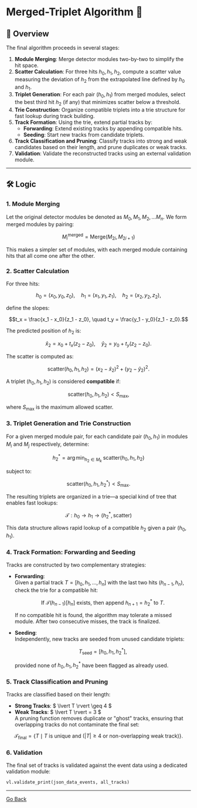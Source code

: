 # **Merged-Triplet Algorithm** 🚀

## 📌 Overview

The final algorithm proceeds in several stages:

1. **Module Merging**: Merge detector modules two-by-two to simplify the hit space.
2. **Scatter Calculation**: For three hits $h_0, h_1, h_2$, compute a scatter value measuring the deviation of $h_2$ from the extrapolated line defined by $h_0$ and $h_1$.
3. **Triplet Generation**: For each pair $(h_0, h_1)$ from merged modules, select the best third hit $h_2$ (if any) that minimizes scatter below a threshold.
4. **Trie Construction**: Organize compatible triplets into a trie structure for fast lookup during track building.
5. **Track Formation**: Using the trie, extend partial tracks by:
   - **Forwarding**: Extend existing tracks by appending compatible hits.
   - **Seeding**: Start new tracks from candidate triplets.
6. **Track Classification and Pruning**: Classify tracks into strong and weak candidates based on their length, and prune duplicates or weak tracks.
7. **Validation**: Validate the reconstructed tracks using an external validation module.

---

## 🛠 Logic

### 1. **Module Merging**

Let the original detector modules be denoted as $M_0, M_1, M_2, \dots M_n$. We form merged modules by pairing:
```math
M_i^{\text{merged}} = \text{Merge}(M_{2i}, M_{2i+1})
```
This makes a simpler set of modules, with each merged module containing hits that all come one after the other.


### 2. **Scatter Calculation**

For three hits:
```math
h_0 = (x_0, y_0, z_0), \quad h_1 = (x_1, y_1, z_1), \quad h_2 = (x_2, y_2, z_2),
```
define the slopes:
```math
t_x = \frac{x_1 - x_0}{z_1 - z_0}, \quad t_y = \frac{y_1 - y_0}{z_1 - z_0}.
```
The predicted position of $h_2$ is:
```math
\hat{x}_2 = x_0 + t_x (z_2 - z_0), \quad \hat{y}_2 = y_0 + t_y (z_2 - z_0).
```
The scatter is computed as:
```math
\text{scatter}(h_0, h_1, h_2) = (x_2 - \hat{x}_2)^2 + (y_2 - \hat{y}_2)^2.
```
A triplet $(h_0, h_1, h_2)$ is considered **compatible** if:
```math
\text{scatter}(h_0, h_1, h_2) < S_{\max},
```
where $S_{\max}$ is the maximum allowed scatter.

### 3. **Triplet Generation and Trie Construction**

For a given merged module pair, for each candidate pair $(h_0, h_1)$ in modules $M_i$ and $M_j$ respectively, determine:
```math
h_2^* = \arg \min_{h_2 \in M_k} \; \text{scatter}(h_0, h_1, h_2)
```
subject to:
```math
\text{scatter}(h_0, h_1, h_2^*) < S_{\max}.
```
The resulting triplets are organized in a trie—a special kind of tree that enables fast lookups:
```math
\mathcal{T}: h_0 \rightarrow h_1 \rightarrow (h_2^*, \text{scatter})
```
This data structure allows rapid lookup of a compatible $h_2$ given a pair $(h_0, h_1)$.

### 4. **Track Formation: Forwarding and Seeding**

Tracks are constructed by two complementary strategies:

- **Forwarding**:  
  Given a partial track $T = [h_0, h_1, \dots, h_n]$ with the last two hits $(h_{n-1}, h_n)$, check the trie for a compatible hit:
  ```math
  \text{If } \mathcal{T}(h_{n-1})[h_n] \text{ exists, then append } h_{n+1} = h_2^* \text{ to } T.
  ```
  If no compatible hit is found, the algorithm may tolerate a missed module. After two consecutive misses, the track is finalized.

- **Seeding**:  
  Independently, new tracks are seeded from unused candidate triplets:
  ```math
  T_{\text{seed}} = [h_0, h_1, h_2^*],
  ```
  provided none of $h_0, h_1, h_2^*$ have been flagged as already used.

### 5. **Track Classification and Pruning**

Tracks are classified based on their length:
- **Strong Tracks**: $ \lvert T \rvert \geq 4 $  
- **Weak Tracks**: $ \lvert T \rvert = 3 $  
A pruning function removes duplicate or "ghost" tracks, ensuring that overlapping tracks do not contaminate the final set:
```math
\mathcal{T}_{\text{final}} = \{ T \mid T \text{ is unique and } (\lvert T \rvert \geq 4 \text{ or non-overlapping weak track}) \}.
```

### 6. **Validation**

The final set of tracks is validated against the event data using a dedicated validation module:

```python
vl.validate_print(json_data_events, all_tracks)
```

---
[Go Back](../readme.md)
